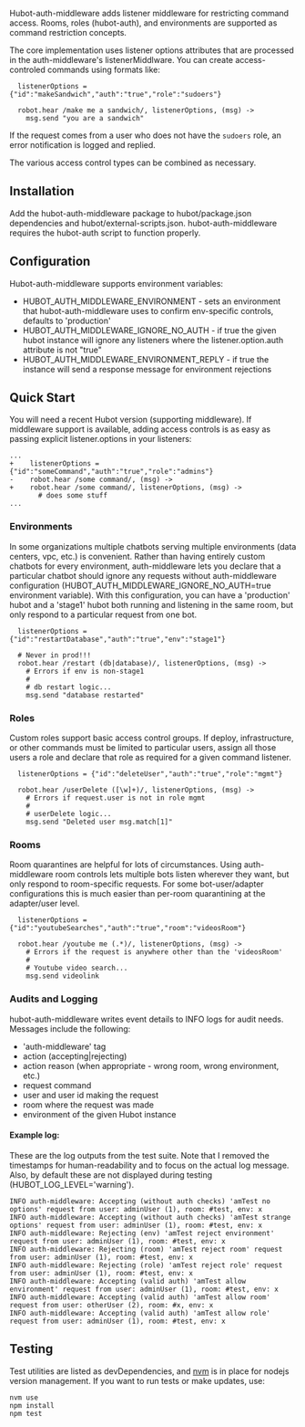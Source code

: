 Hubot-auth-middleware adds listener middleware for restricting command access. Rooms, roles (hubot-auth), and environments are supported as command restriction concepts.

The core implementation uses listener options attributes that are processed in the auth-middleware's listenerMiddlware. You can create access-controled commands using formats like:

````
  listenerOptions = {"id":"makeSandwich","auth":"true","role":"sudoers"}

  robot.hear /make me a sandwich/, listenerOptions, (msg) ->
    msg.send "you are a sandwich"
````

If the request comes from a user who does not have the `sudoers` role, an error notification is logged and replied.

The various access control types can be combined as necessary.


## Installation

Add the hubot-auth-middleware package to hubot/package.json dependencies and hubot/external-scripts.json. hubot-auth-middleware requires the hubot-auth script to function properly.


## Configuration

Hubot-auth-middleware supports environment variables:

  - HUBOT_AUTH_MIDDLEWARE_ENVIRONMENT - sets an environment that hubot-auth-middleware uses to confirm env-specific controls, defaults to 'production'
  - HUBOT_AUTH_MIDDLEWARE_IGNORE_NO_AUTH - if true the given hubot instance will ignore any listeners where the listener.option.auth attribute is not "true"
  - HUBOT_AUTH_MIDDLEWARE_ENVIRONMENT_REPLY - if true the instance will send a response message for environment rejections


## Quick Start

You will need a recent Hubot version (supporting middleware). If middleware support is available, adding access controls is as easy as passing explicit listener.options in your listeners:

````
...
+    listenerOptions = {"id":"someCommand","auth":"true","role":"admins"}
-    robot.hear /some command/, (msg) ->
+    robot.hear /some command/, listenerOptions, (msg) ->  
       # does some stuff
...
````

### Environments

In some organizations multiple chatbots serving multiple environments (data centers, vpc, etc.) is convenient. Rather than having entirely custom chatbots for every environment, auth-middleware lets you declare that a particular chatbot should ignore any requests without auth-middleware configuration (HUBOT_AUTH_MIDDLEWARE_IGNORE_NO_AUTH=true environment variable). With this configuration, you can have a 'production' hubot and a 'stage1' hubot both running and listening in the same room, but only respond to a particular request from one bot.

````
  listenerOptions = {"id":"restartDatabase","auth":"true","env":"stage1"}

  # Never in prod!!!
  robot.hear /restart (db|database)/, listenerOptions, (msg) ->
    # Errors if env is non-stage1
    #
    # db restart logic...
    msg.send "database restarted"
````

### Roles

Custom roles support basic access control groups. If deploy, infrastructure, or other commands must be limited to particular users, assign all those users a role and declare that role as required for a given command listener.

````
  listenerOptions = {"id":"deleteUser","auth":"true","role":"mgmt"}
  
  robot.hear /userDelete ([\w]+)/, listenerOptions, (msg) ->
    # Errors if request.user is not in role mgmt
    #
    # userDelete logic...
    msg.send "Deleted user msg.match[1]"
````

### Rooms

Room quarantines are helpful for lots of circumstances. Using auth-middleware room controls lets multiple bots listen wherever they want, but only respond to room-specific requests. For some bot-user/adapter configurations this is much easier than per-room quarantining at the adapter/user level.

````
  listenerOptions = {"id":"youtubeSearches","auth":"true","room":"videosRoom"}

  robot.hear /youtube me (.*)/, listenerOptions, (msg) ->
    # Errors if the request is anywhere other than the 'videosRoom'
    #
    # Youtube video search...
    msg.send videolink
````

### Audits and Logging

hubot-auth-middleware writes event details to INFO logs for audit needs. Messages include the following:
 - 'auth-middleware' tag
 - action (accepting|rejecting)
 - action reason (when appropriate - wrong room, wrong environment, etc.)
 - request command
 - user and user id making the request
 - room where the request was made
 - environment of the given Hubot instance

#### Example log:

These are the log outputs from the test suite. Note that I removed the timestamps for human-readability and to focus on the actual log message. Also, by default these are not displayed during testing (HUBOT_LOG_LEVEL='warning').

````
INFO auth-middleware: Accepting (without auth checks) 'amTest no options' request from user: adminUser (1), room: #test, env: x
INFO auth-middleware: Accepting (without auth checks) 'amTest strange options' request from user: adminUser (1), room: #test, env: x
INFO auth-middleware: Rejecting (env) 'amTest reject environment' request from user: adminUser (1), room: #test, env: x
INFO auth-middleware: Rejecting (room) 'amTest reject room' request from user: adminUser (1), room: #test, env: x
INFO auth-middleware: Rejecting (role) 'amTest reject role' request from user: adminUser (1), room: #test, env: x
INFO auth-middleware: Accepting (valid auth) 'amTest allow environment' request from user: adminUser (1), room: #test, env: x
INFO auth-middleware: Accepting (valid auth) 'amTest allow room' request from user: otherUser (2), room: #x, env: x
INFO auth-middleware: Accepting (valid auth) 'amTest allow role' request from user: adminUser (1), room: #test, env: x

````

## Testing

Test utilities are listed as devDependencies, and [nvm](https://github.com/creationix/nvm) is in place for nodejs version management. If you want to run tests or make updates, use:

````
nvm use
npm install
npm test
````

